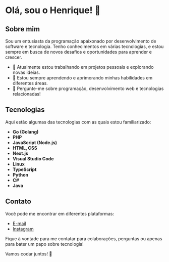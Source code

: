 # Olá, sou o Henrique! 👋

## Sobre mim
Sou um entusiasta da programação apaixonado por desenvolvimento de software e tecnologia. Tenho conhecimentos em várias tecnologias, e estou sempre em busca de novos desafios e oportunidades para aprender e crescer.

- 🔭 Atualmente estou trabalhando em projetos pessoais e explorando novas ideias.
- 🌱 Estou sempre aprendendo e aprimorando minhas habilidades em diferentes áreas.
- 💬 Pergunte-me sobre programação, desenvolvimento web e tecnologias relacionadas!

## Tecnologias
Aqui estão algumas das tecnologias com as quais estou familiarizado:

- **Go (Golang)**
- **PHP**
- **JavaScript (Node.js)**
- **HTML, CSS**
- **Next.js**
- **Visual Studio Code**
- **Linux**
- **TypeScript**
- **Python**
- **C#**
- **Java**

## Contato
Você pode me encontrar em diferentes plataformas:

- [E-mail](mailto:henriquecbsfn@gmail.com)
- [Instagram](https://instagram.com/henriquechamonn)

Fique à vontade para me contatar para colaborações, perguntas ou apenas para bater um papo sobre tecnologia!

Vamos codar juntos! 🚀
